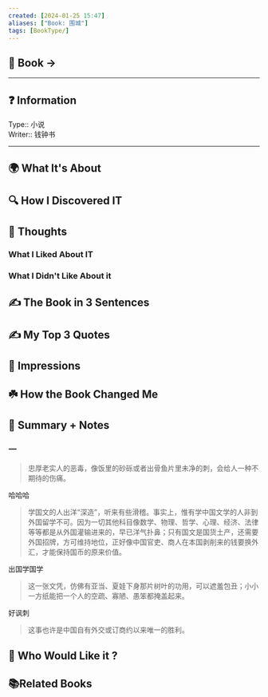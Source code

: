 ```yaml
---
created: [2024-01-25 15:47]
aliases: ["Book: 围城"]
tags: [BookType/]
---
```


## 📔 Book ->

___

## ❓ Information

Type:: 小说  
Writer:: 钱钟书  

___

## 🌍 What It's About

## 🔍 How I Discovered IT

## 🧠 Thoughts

### What I Liked About IT

### What I Didn't Like About it

## ✍️ The Book in 3 Sentences

## ✍️ My Top 3 Quotes

## 🎨 Impressions

## ☘️ How the Book Changed Me

## 📒 Summary + Notes

### 一

> 忠厚老实人的恶毒，像饭里的砂砾或者出骨鱼片里未净的刺，会给人一种不期待的伤痛。

哈哈哈

> 学国文的人出洋“深造”，听来有些滑稽。事实上，惟有学中国文学的人非到外国留学不可。因为一切其他科目像数学、物理、哲学、心理、经济、法律等等都是从外国灌输进来的，早已洋气扑鼻；只有国文是国货土产，还需要外国招牌，方可维持地位，正好像中国官吏、商人在本国剥削来的钱要换外汇，才能保持国币的原来价值。

出国学国学

> 这一张文凭，仿佛有亚当、夏娃下身那片树叶的功用，可以遮羞包丑；小小一方纸能把一个人的空疏、寡陋、愚笨都掩盖起来。

好讽刺

> 这事也许是中国自有外交或订商约以来唯一的胜利。

## 🥰 Who Would Like it ?

## 📚Related Books
